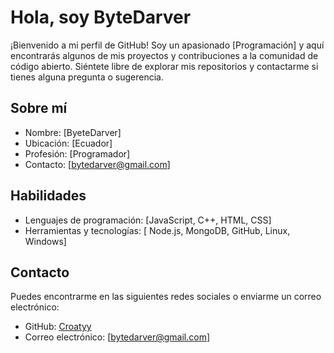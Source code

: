 # Hola, soy ByteDarver

¡Bienvenido a mi perfil de GitHub! Soy un apasionado [Programación] y aquí encontrarás algunos de mis proyectos y contribuciones a la comunidad de código abierto. Siéntete libre de explorar mis repositorios y contactarme si tienes alguna pregunta o sugerencia.

## Sobre mí

- Nombre: [ByeteDarver]
- Ubicación: [Ecuador]
- Profesión: [Programador]
- Contacto: [bytedarver@gmail.com]

## Habilidades

- Lenguajes de programación: [JavaScript, C++, HTML, CSS]
- Herramientas y tecnologías: [ Node.js, MongoDB, GitHub, Linux, Windows] 

## Contacto

Puedes encontrarme en las siguientes redes sociales o enviarme un correo electrónico:

- GitHub: [Croatyy](https://github.com/Croatyy)
- Correo electrónico: [bytedarver@gmail.com]
